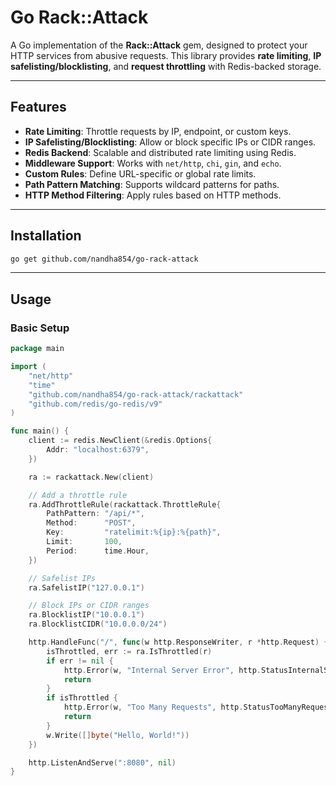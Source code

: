 # Go Rack::Attack

A Go implementation of the **Rack::Attack** gem, designed to protect your HTTP services from abusive requests. This library provides **rate limiting**, **IP safelisting/blocklisting**, and **request throttling** with Redis-backed storage.

---

## Features

- **Rate Limiting**: Throttle requests by IP, endpoint, or custom keys.
- **IP Safelisting/Blocklisting**: Allow or block specific IPs or CIDR ranges.
- **Redis Backend**: Scalable and distributed rate limiting using Redis.
- **Middleware Support**: Works with `net/http`, `chi`, `gin`, and `echo`.
- **Custom Rules**: Define URL-specific or global rate limits.
- **Path Pattern Matching**: Supports wildcard patterns for paths.
- **HTTP Method Filtering**: Apply rules based on HTTP methods.

---

## Installation

```bash
go get github.com/nandha854/go-rack-attack
```

---

## Usage

### Basic Setup

```go
package main

import (
	"net/http"
	"time"
	"github.com/nandha854/go-rack-attack/rackattack"
	"github.com/redis/go-redis/v9"
)

func main() {
	client := redis.NewClient(&redis.Options{
		Addr: "localhost:6379",
	})

	ra := rackattack.New(client)

	// Add a throttle rule
	ra.AddThrottleRule(rackattack.ThrottleRule{
		PathPattern: "/api/*",
		Method:      "POST",
		Key:         "ratelimit:%{ip}:%{path}",
		Limit:       100,
		Period:      time.Hour,
	})

	// Safelist IPs
	ra.SafelistIP("127.0.0.1")

	// Block IPs or CIDR ranges
	ra.BlocklistIP("10.0.0.1")
	ra.BlocklistCIDR("10.0.0.0/24")

	http.HandleFunc("/", func(w http.ResponseWriter, r *http.Request) {
		isThrottled, err := ra.IsThrottled(r)
		if err != nil {
			http.Error(w, "Internal Server Error", http.StatusInternalServerError)
			return
		}
		if isThrottled {
			http.Error(w, "Too Many Requests", http.StatusTooManyRequests)
			return
		}
		w.Write([]byte("Hello, World!"))
	})

	http.ListenAndServe(":8080", nil)
}
```


